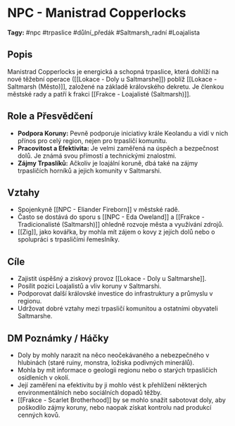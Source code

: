 # NPC - Manistrad Copperlocks

**Tagy:** #npc #trpaslice #důlní_předák #Saltmarsh_radní #Loajalista

## Popis
Manistrad Copperlocks je energická a schopná trpaslice, která dohlíží na nové těžební operace ([[Lokace - Doly u Saltmarshe]]) poblíž [[Lokace - Saltmarsh (Město)]], založené na základě královského dekretu. Je členkou městské rady a patří k frakci [[Frakce - Loajalisté (Saltmarsh)]].

## Role a Přesvědčení
*   **Podpora Koruny:** Pevně podporuje iniciativy krále Keolandu a vidí v nich přínos pro celý region, nejen pro trpasličí komunitu.
*   **Pracovitost a Efektivita:** Je velmi zaměřená na úspěch a bezpečnost dolů. Je známá svou přímostí a technickými znalostmi.
*   **Zájmy Trpaslíků:** Ačkoliv je loajální koruně, dbá také na zájmy trpasličích horníků a jejich komunity v Saltmarshi.

## Vztahy
*   Spojenkyně [[NPC - Eliander Fireborn]] v městské radě.
*   Často se dostává do sporu s [[NPC - Eda Oweland]] a [[Frakce - Tradicionalisté (Saltmarsh)]] ohledně rozvoje města a využívání zdrojů.
*   [[Zig]], jako kovářka, by mohla mít zájem o kovy z jejích dolů nebo o spolupráci s trpasličími řemeslníky.

## Cíle
*   Zajistit úspěšný a ziskový provoz [[Lokace - Doly u Saltmarshe]].
*   Posílit pozici Loajalistů a vliv koruny v Saltmarshi.
*   Podporovat další královské investice do infrastruktury a průmyslu v regionu.
*   Udržovat dobré vztahy mezi trpasličí komunitou a ostatními obyvateli Saltmarshe.

## DM Poznámky / Háčky
*   Doly by mohly narazit na něco neočekávaného a nebezpečného v hlubinách (staré ruiny, monstra, ložiska podivných minerálů).
*   Mohla by mít informace o geologii regionu nebo o starých trpasličích osídleních v okolí.
*   Její zaměření na efektivitu by ji mohlo vést k přehlížení některých environmentálních nebo sociálních dopadů těžby.
*   [[Frakce - Scarlet Brotherhood]] by se mohlo snažit sabotovat doly, aby poškodilo zájmy koruny, nebo naopak získat kontrolu nad produkcí cenných kovů.